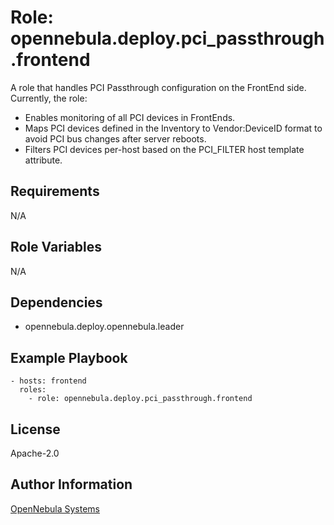 Role: opennebula.deploy.pci_passthrough.frontend
================================

A role that handles PCI Passthrough configuration on the FrontEnd side. Currently, the role:
- Enables monitoring of all PCI devices in FrontEnds.
- Maps PCI devices defined in the Inventory to Vendor:DeviceID format to avoid PCI bus changes after server reboots.
- Filters PCI devices per-host based on the PCI_FILTER host template attribute.

Requirements
------------

N/A

Role Variables
--------------

N/A

Dependencies
------------

- opennebula.deploy.opennebula.leader

Example Playbook
----------------

    - hosts: frontend
      roles:
        - role: opennebula.deploy.pci_passthrough.frontend

License
-------

Apache-2.0

Author Information
------------------

[OpenNebula Systems](https://opennebula.io/)
